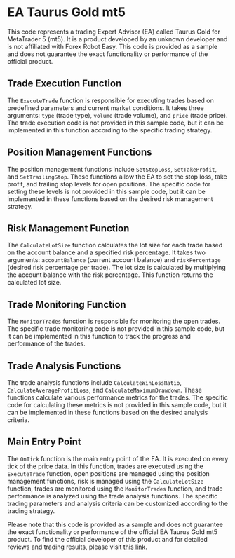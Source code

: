 # EA Taurus Gold mt5

This code represents a trading Expert Advisor (EA) called Taurus Gold for MetaTrader 5 (mt5). It is a product developed by an unknown developer and is not affiliated with Forex Robot Easy. This code is provided as a sample and does not guarantee the exact functionality or performance of the official product.

## Trade Execution Function

The `ExecuteTrade` function is responsible for executing trades based on predefined parameters and current market conditions. It takes three arguments: `type` (trade type), `volume` (trade volume), and `price` (trade price). The trade execution code is not provided in this sample code, but it can be implemented in this function according to the specific trading strategy.

## Position Management Functions

The position management functions include `SetStopLoss`, `SetTakeProfit`, and `SetTrailingStop`. These functions allow the EA to set the stop loss, take profit, and trailing stop levels for open positions. The specific code for setting these levels is not provided in this sample code, but it can be implemented in these functions based on the desired risk management strategy.

## Risk Management Function

The `CalculateLotSize` function calculates the lot size for each trade based on the account balance and a specified risk percentage. It takes two arguments: `accountBalance` (current account balance) and `riskPercentage` (desired risk percentage per trade). The lot size is calculated by multiplying the account balance with the risk percentage. This function returns the calculated lot size.

## Trade Monitoring Function

The `MonitorTrades` function is responsible for monitoring the open trades. The specific trade monitoring code is not provided in this sample code, but it can be implemented in this function to track the progress and performance of the trades.

## Trade Analysis Functions

The trade analysis functions include `CalculateWinLossRatio`, `CalculateAverageProfitLoss`, and `CalculateMaximumDrawdown`. These functions calculate various performance metrics for the trades. The specific code for calculating these metrics is not provided in this sample code, but it can be implemented in these functions based on the desired analysis criteria.

## Main Entry Point

The `OnTick` function is the main entry point of the EA. It is executed on every tick of the price data. In this function, trades are executed using the `ExecuteTrade` function, open positions are managed using the position management functions, risk is managed using the `CalculateLotSize` function, trades are monitored using the `MonitorTrades` function, and trade performance is analyzed using the trade analysis functions. The specific trading parameters and analysis criteria can be customized according to the trading strategy.

Please note that this code is provided as a sample and does not guarantee the exact functionality or performance of the official EA Taurus Gold mt5 product. To find the official developer of this product and for detailed reviews and trading results, please visit [this link](https://forexroboteasy.com/forex-robot-review/ea-taurus-gold-mt5-review-expert-gold-trading-software-analysis/).
